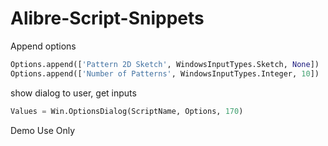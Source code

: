 # Alibre-Script-Snippets


Append options
```py
Options.append(['Pattern 2D Sketch', WindowsInputTypes.Sketch, None])
Options.append(['Number of Patterns', WindowsInputTypes.Integer, 10])
```

show dialog to user, get inputs
```py
Values = Win.OptionsDialog(ScriptName, Options, 170)
```
Demo Use Only

